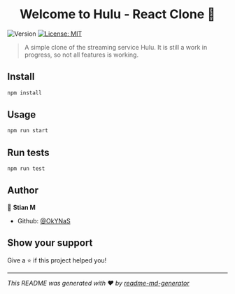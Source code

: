 <h1 align="center">Welcome to Hulu - React Clone 👋</h1>
<p>
  <img alt="Version" src="https://img.shields.io/badge/version-1.0.0-blue.svg?cacheSeconds=2592000" />
  <a href="#" target="_blank">
    <img alt="License: MIT" src="https://img.shields.io/badge/License-MIT-yellow.svg" />
  </a>
</p>

> A simple clone of the streaming service Hulu. It is still a work in progress, so not all features is working.

## Install

```sh
npm install
```

## Usage

```sh
npm run start
```

## Run tests

```sh
npm run test
```

## Author

👤 **Stian M**

* Github: [@OkYNaS](https://github.com/OkYNaS)

## Show your support

Give a ⭐️ if this project helped you!

***
_This README was generated with ❤️ by [readme-md-generator](https://github.com/kefranabg/readme-md-generator)_